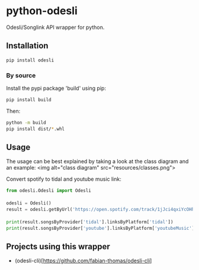 # python-odesli

Odesli/Songlink API wrapper for python.

## Installation

```bash
pip install odesli
```

### By source

Install the pypi package 'build' using pip:
```bash
pip install build
```

Then:
```bash
python -m build
pip install dist/*.whl
```

## Usage

The usage can be best explained by taking a look at the class diagram and an example:
<img alt="class diagram" src="resources/classes.png"\>

Convert spotify to tidal and youtube music link:
```python
from odesli.Odesli import Odesli

odesli = Odesli()
result = odesli.getByUrl('https://open.spotify.com/track/1jJci4qxiYcOHhQR247rEU')

print(result.songsByProvider['tidal'].linksByPlatform['tidal'])
print(result.songsByProvider['youtube'].linksByPlatform['youtubeMusic'])
```

## Projects using this wrapper

- (odesli-cli)[https://github.com/fabian-thomas/odesli-cli]
